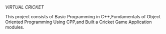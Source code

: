 *VIRTUAL CRICKET*

This project consists of Basic Programming in C++,Fundamentals of Object Oriented Programming Using CPP,and Built a Cricket Game Application modules.  
